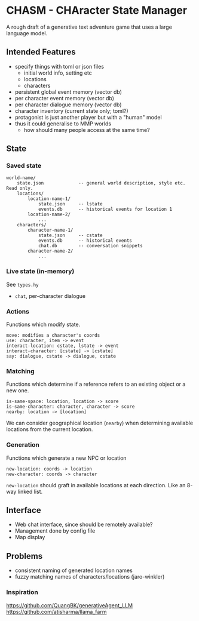 # CHASM - CHAracter State Manager

A rough draft of a generative text adventure game that uses a large language model.


## Intended Features

- specify things with toml or json files
  * initial world info, setting etc
  * locations
  * characters
- persistent global event memory (vector db)
- per character event memory (vector db)
- per character dialogue memory (vector db)
- character inventory (current state only; toml?)
- protagonist is just another player but with a "human" model
- thus it could generalise to MMP worlds
  * how should many people access at the same time?


## State

### Saved state
```
world-name/
    state.json             -- general world description, style etc. Read only.
    locations/
        location-name-1/
            state.json     -- lstate
            events.db      -- historical events for location 1
        location-name-2/
            ...
    characters/
        character-name-1/
            state.json     -- cstate
            events.db      -- historical events
            chat.db        -- conversation snippets
        character-name-2/
            ...
```


### Live state (in-memory)

See `types.hy`

- `chat`, per-character dialogue



### Actions

Functions which modify state.

```
move: modifies a character's coords
use: character, item -> event
interact-location: cstate, lstate -> event
interact-character: [cstate] -> [cstate]
say: dialogue, cstate -> dialogue, cstate
```


### Matching

Functions which determine if a reference refers to an existing object or a new one.

```
is-same-space: location, location -> score
is-same-character: character, character -> score
nearby: location -> [location]
```

We can consider geographical location (`nearby`) when determining available locations from the current location.


### Generation

Functions which generate a new NPC or location

```
new-location: coords -> location
new-character: coords -> character
```

`new-location` should graft in available locations at each direction. Like an 8-way linked list.


## Interface

- Web chat interface, since should be remotely available?
- Management done by config file
- Map display


## Problems

- consistent naming of generated location names
- fuzzy matching names of characters/locations (jaro-winkler)


### Inspiration

https://github.com/QuangBK/generativeAgent_LLM
https://github.com/atisharma/llama_farm
